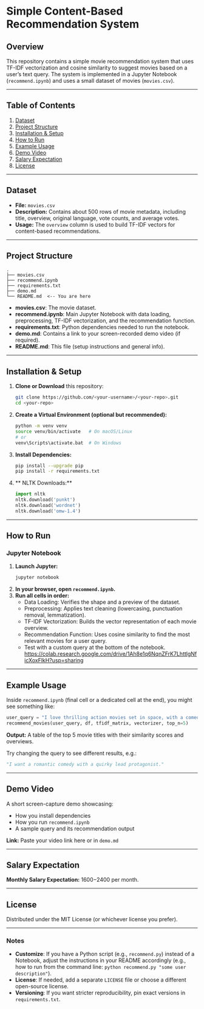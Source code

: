 # Simple Content-Based Recommendation System

## Overview
This repository contains a simple movie recommendation system that uses TF-IDF vectorization and cosine similarity to suggest movies based on a user’s text query. The system is implemented in a Jupyter Notebook (`recommend.ipynb`) and uses a small dataset of movies (`movies.csv`).

---

## Table of Contents
1. [Dataset](#dataset)
2. [Project Structure](#project-structure)
3. [Installation & Setup](#installation--setup)
4. [How to Run](#how-to-run)
5. [Example Usage](#example-usage)
6. [Demo Video](#demo-video)
7. [Salary Expectation](#salary-expectation)
8. [License](#license)

---

## Dataset
- **File:** `movies.csv`
- **Description:** Contains about 500 rows of movie metadata, including title, overview, original language, vote counts, and average votes.
- **Usage:** The `overview` column is used to build TF-IDF vectors for content-based recommendations.

---

## Project Structure

```
.
├── movies.csv
├── recommend.ipynb
├── requirements.txt
├── demo.md
└── README.md  <-- You are here
```

- **movies.csv**: The movie dataset.  
- **recommend.ipynb**: Main Jupyter Notebook with data loading, preprocessing, TF-IDF vectorization, and the recommendation function.  
- **requirements.txt**: Python dependencies needed to run the notebook.  
- **demo.md**: Contains a link to your screen-recorded demo video (if required).  
- **README.md**: This file (setup instructions and general info).

---

## Installation & Setup

1. **Clone or Download** this repository:
   ```bash
   git clone https://github.com/<your-username>/<your-repo>.git
   cd <your-repo>
   ```

2. **Create a Virtual Environment (optional but recommended):**
   ```bash
   python -m venv venv
   source venv/bin/activate   # On macOS/Linux
   # or
   venv\Scripts\activate.bat  # On Windows
   ```

3. **Install Dependencies:**
   ```bash
   pip install --upgrade pip
   pip install -r requirements.txt
   ```

4. ** NLTK Downloads:**  
   ```python
   import nltk
   nltk.download('punkt')
   nltk.download('wordnet')
   nltk.download('omw-1.4')
   ```

---

## How to Run

### Jupyter Notebook

1. **Launch Jupyter:**
   ```bash
   jupyter notebook
   ```
2. **In your browser, open `recommend.ipynb`.**
3. **Run all cells in order:**
   - Data Loading: Verifies the shape and a preview of the dataset.
   - Preprocessing: Applies text cleaning (lowercasing, punctuation removal, lemmatization).
   - TF-IDF Vectorization: Builds the vector representation of each movie overview.
   - Recommendation Function: Uses cosine similarity to find the most relevant movies for a user query.
   - Test with a custom query at the bottom of the notebook.
https://colab.research.google.com/drive/1Ah8e1q6NqnZFrK7LhttlgNficXoxFlkH?usp=sharing
---

## Example Usage

Inside `recommend.ipynb` (final cell or a dedicated cell at the end), you might see something like:

```python
user_query = "I love thrilling action movies set in space, with a comedic twist."
recommend_movies(user_query, df, tfidf_matrix, vectorizer, top_n=5)
```

**Output:** A table of the top 5 movie titles with their similarity scores and overviews.

Try changing the query to see different results, e.g.:

```python
"I want a romantic comedy with a quirky lead protagonist."
```

---

## Demo Video

A short screen-capture demo showcasing:
- How you install dependencies
- How you run `recommend.ipynb`
- A sample query and its recommendation output

**Link:** Paste your video link here or in `demo.md`

---

## Salary Expectation

**Monthly Salary Expectation:** $1600-$2400 per month.

---

## License

Distributed under the MIT License (or whichever license you prefer).

---

### Notes

- **Customize**: If you have a Python script (e.g., `recommend.py`) instead of a Notebook, adjust the instructions in your README accordingly (e.g., how to run from the command line: `python recommend.py "some user description"`).  
- **License**: If needed, add a separate `LICENSE` file or choose a different open-source license.  
- **Versioning**: If you want stricter reproducibility, pin exact versions in `requirements.txt`.

